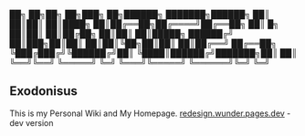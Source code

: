 ██╗    ██╗██╗   ██╗███╗   ██╗██████╗ ███████╗██████╗
██║    ██║██║   ██║████╗  ██║██╔══██╗██╔════╝██╔══██╗
██║ █╗ ██║██║   ██║██╔██╗ ██║██║  ██║█████╗  ██████╔╝
██║███╗██║██║   ██║██║╚██╗██║██║  ██║██╔══╝  ██╔══██╗
╚███╔███╔╝╚██████╔╝██║ ╚████║██████╔╝███████╗██║  ██║
 ╚══╝╚══╝  ╚═════╝ ╚═╝  ╚═══╝╚═════╝ ╚══════╝╚═╝  ╚═╝
## Exodonisus
This is my Personal Wiki and My Homepage. 
[redesign.wunder.pages.dev](dev) - dev version
